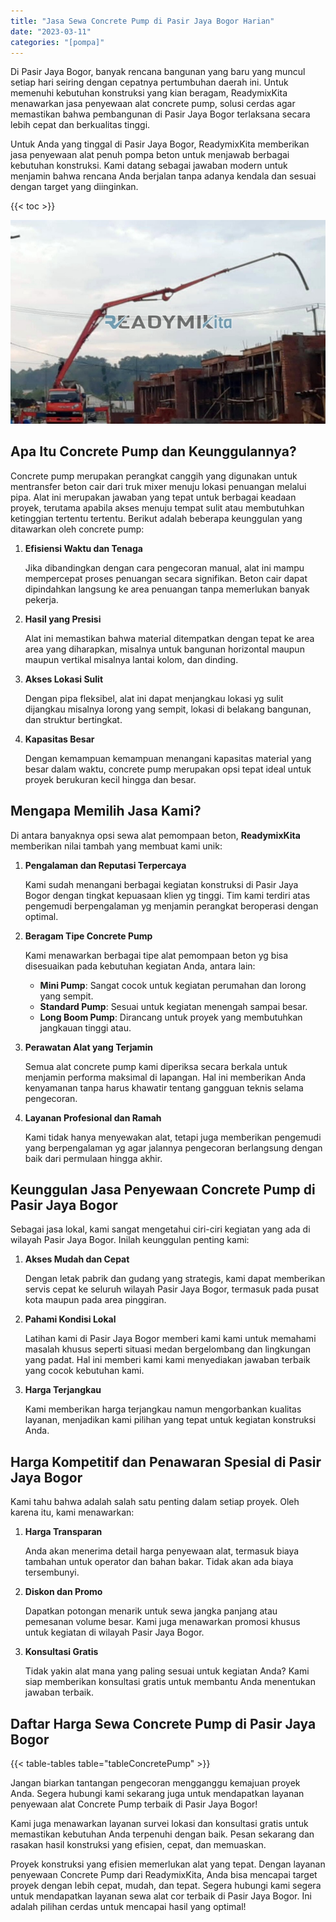 ```yaml
---
title: "Jasa Sewa Concrete Pump di Pasir Jaya Bogor Harian"
date: "2023-03-11"
categories: "[pompa]"
---
```


Di Pasir Jaya Bogor, banyak rencana bangunan yang baru yang muncul setiap hari seiring dengan cepatnya pertumbuhan daerah ini. Untuk memenuhi kebutuhan konstruksi yang kian beragam, ReadymixKita menawarkan jasa penyewaan alat concrete pump, solusi cerdas agar memastikan bahwa pembangunan di Pasir Jaya Bogor terlaksana secara lebih cepat dan berkualitas tinggi.

Untuk Anda yang tinggal di Pasir Jaya Bogor, ReadymixKita memberikan jasa penyewaan alat penuh pompa beton untuk menjawab berbagai kebutuhan konstruksi. Kami datang sebagai jawaban modern untuk menjamin bahwa rencana Anda berjalan tanpa adanya kendala dan sesuai dengan target yang diinginkan.

{{< toc >}}

![Jasa Sewa Concrete Pump di Pasir Jaya Bogor Harian](/images/pompa/sewa-pompa-04.jpg)

## Apa Itu Concrete Pump dan Keunggulannya?

Concrete pump merupakan perangkat canggih yang digunakan untuk mentransfer beton cair dari truk mixer menuju lokasi penuangan melalui pipa. Alat ini merupakan jawaban yang tepat untuk berbagai keadaan proyek, terutama apabila akses menuju tempat sulit atau membutuhkan ketinggian tertentu tertentu. Berikut adalah beberapa keunggulan yang ditawarkan oleh concrete pump:

1. **Efisiensi Waktu dan Tenaga**

   Jika dibandingkan dengan cara pengecoran manual, alat ini mampu mempercepat proses penuangan secara signifikan. Beton cair dapat dipindahkan langsung ke area penuangan tanpa memerlukan banyak pekerja.

2. **Hasil yang Presisi**

   Alat ini memastikan bahwa material ditempatkan dengan tepat ke area area yang diharapkan, misalnya untuk bangunan horizontal maupun maupun vertikal misalnya lantai kolom, dan dinding.

3. **Akses Lokasi Sulit**

   Dengan pipa fleksibel, alat ini dapat menjangkau lokasi yg sulit dijangkau misalnya lorong yang sempit, lokasi di belakang bangunan, dan struktur bertingkat.

4. **Kapasitas Besar**

   Dengan kemampuan kemampuan menangani kapasitas material yang besar dalam waktu, concrete pump merupakan opsi tepat ideal untuk proyek berukuran kecil hingga dan besar.

## Mengapa Memilih Jasa Kami?

Di antara banyaknya opsi sewa alat pemompaan beton, **ReadymixKita** memberikan nilai tambah yang membuat kami unik:

1. **Pengalaman dan Reputasi Terpercaya**

   Kami sudah menangani berbagai kegiatan konstruksi di Pasir Jaya Bogor dengan tingkat kepuasaan klien yg tinggi. Tim kami terdiri atas pengemudi berpengalaman yg menjamin perangkat beroperasi dengan optimal.

2. **Beragam Tipe Concrete Pump**

   Kami menawarkan berbagai tipe alat pemompaan beton yg bisa disesuaikan pada kebutuhan kegiatan Anda, antara lain:
   - **Mini Pump**: Sangat cocok untuk kegiatan perumahan dan lorong yang sempit.
   - **Standard Pump**: Sesuai untuk kegiatan menengah sampai besar.
   - **Long Boom Pump**: Dirancang untuk proyek yang membutuhkan jangkauan tinggi atau.

3. **Perawatan Alat yang Terjamin**

   Semua alat concrete pump kami diperiksa secara berkala untuk menjamin performa maksimal di lapangan. Hal ini memberikan Anda kenyamanan tanpa harus khawatir tentang gangguan teknis selama pengecoran.

4. **Layanan Profesional dan Ramah**

   Kami tidak hanya menyewakan alat, tetapi juga memberikan pengemudi yang berpengalaman yg agar jalannya pengecoran berlangsung dengan baik dari permulaan hingga akhir.

## Keunggulan Jasa Penyewaan Concrete Pump di Pasir Jaya Bogor

Sebagai jasa lokal, kami sangat mengetahui ciri-ciri kegiatan yang ada di wilayah Pasir Jaya Bogor. Inilah keunggulan penting kami:

1. **Akses Mudah dan Cepat**

   Dengan letak pabrik dan gudang yang strategis, kami dapat memberikan servis cepat ke seluruh wilayah Pasir Jaya Bogor, termasuk pada pusat kota maupun pada area pinggiran.

2. **Pahami Kondisi Lokal**

   Latihan kami di Pasir Jaya Bogor memberi kami kami untuk memahami masalah khusus seperti situasi medan bergelombang dan lingkungan yang padat. Hal ini memberi kami kami menyediakan jawaban terbaik yang cocok kebutuhan kami.

3. **Harga Terjangkau**

   Kami memberikan harga terjangkau namun mengorbankan kualitas layanan, menjadikan kami pilihan yang tepat untuk kegiatan konstruksi Anda.

## Harga Kompetitif dan Penawaran Spesial di Pasir Jaya Bogor

Kami tahu bahwa adalah salah satu penting dalam setiap proyek. Oleh karena itu, kami menawarkan:

1. **Harga Transparan**

   Anda akan menerima detail harga penyewaan alat, termasuk biaya tambahan untuk operator dan bahan bakar. Tidak akan ada biaya tersembunyi.

2. **Diskon dan Promo**

   Dapatkan potongan menarik untuk sewa jangka panjang atau pemesanan volume besar. Kami juga menawarkan promosi khusus untuk kegiatan di wilayah Pasir Jaya Bogor.

3. **Konsultasi Gratis**

   Tidak yakin alat mana yang paling sesuai untuk kegiatan Anda? Kami siap memberikan konsultasi gratis untuk membantu Anda menentukan jawaban terbaik.

## Daftar Harga Sewa Concrete Pump di Pasir Jaya Bogor

{{< table-tables table="tableConcretePump" >}}

Jangan biarkan tantangan pengecoran mengganggu kemajuan proyek Anda. Segera hubungi kami sekarang juga untuk mendapatkan layanan penyewaan alat Concrete Pump terbaik di Pasir Jaya Bogor!

Kami juga menawarkan layanan survei lokasi dan konsultasi gratis untuk memastikan kebutuhan Anda terpenuhi dengan baik. Pesan sekarang dan rasakan hasil konstruksi yang efisien, cepat, dan memuaskan.

Proyek konstruksi yang efisien memerlukan alat yang tepat. Dengan layanan penyewaan Concrete Pump dari ReadymixKita, Anda bisa mencapai target proyek dengan lebih cepat, mudah, dan tepat. Segera hubungi kami segera untuk mendapatkan layanan sewa alat cor terbaik di Pasir Jaya Bogor. Ini adalah pilihan cerdas untuk mencapai hasil yang optimal!